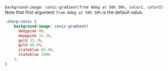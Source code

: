 `background-image: conic-gradient(from 0deg at 50% 50%, color1, color2)` Note that first argument `from 0deg at 50% 50%` is the default value. 

```css
.sharp-conic {
	background-image: conic-gradient(
      deeppink 0%,
      deeppink 33.3%,
      gold 33.3%,
      gold 66.6%,
      slateblue 66.6%,
      slateblue 100%
    );
}
```